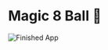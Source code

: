 

# Magic 8 Ball 🎱

![Finished App](https://github.com/londonappbrewery/Images/blob/master/8-ball-flutter-gif.gif)

